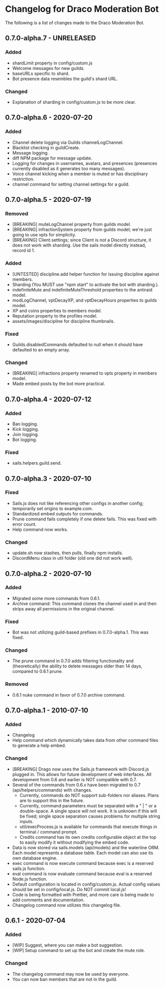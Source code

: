 # Changelog for Draco Moderation Bot
 
The following is a list of changes made to the Draco Moderation Bot.

## 0.7.0-alpha.7 - UNRELEASED

### Added
* shardLimit property in config/custom.js
* Welcome messages for new guilds.
* baseURLs specific to shard.
* Bot presence data resembles the guild's shard URL.

### Changed
* Explanation of sharding in config/custom.js to be more clear.

## 0.7.0-alpha.6 - 2020-07-20

### Added
* Channel delete logging via Guilds channelLogChannel.
* Blacklist checking in guildCreate.
* Message logging.
* diff NPM package for message update.
* Logging for changes in usernames, avatars, and presences (presences currently disabled as it generates too many messages).
* Voice channel kicking when a member is muted or has disciplinary restriction.
* channel command for setting channel settings for a guild.

## 0.7.0-alpha.5 - 2020-07-19

### Removed
* [BREAKING] muteLogChannel property from guilds model.
* [BREAKING] infractionSystem property from guilds model; we're just going to use vpts for simplicity.
* [BREAKING] Client.settings; since Client is not a Discord structure, it does not work with sharding. Use the sails model directly instead, record id 1.

### Added
* [UNTESTED] discipline.add helper function for issuing discipline against members.
* Sharding (You MUST use "npm start" to activate the bot with sharding.).
* indefiniteMute and indefiniteMuteThreshold properties to the antiraid model.
* modLogChannel, vptDecayXP, and vptDecayHours properties to guilds model.
* XP and coins properties to members model.
* Reputation property to the profiles model.
* assets/images/discipline for discipline thumbnails.

### Fixed
* Guilds.disabledCommands defaulted to null when it should have defaulted to an empty array.

### Changed
* [BREAKING] infractions property renamed to vpts property in members model.
* Made embed posts by the bot more practical.

## 0.7.0-alpha.4 - 2020-07-12

### Added
* Ban logging.
* Kick logging.
* Join logging.
* Bot logging.

### Fixed
* sails.helpers.guild.send.

## 0.7.0-alpha.3 - 2020-07-10

### Fixed
* Sails.js does not like referencing other configs in another config; temporarily set origins to example.com.
* Standardized embed outputs for commands.
* Prune command fails completely if one delete fails. This was fixed with error count.
* Help command now works.

### Changed
* update.sh now stashes, then pulls, finally npm installs.
* DiscordMenu class in util folder (old one did not work well).

## 0.7.0-alpha.2 - 2020-07-10

### Added
* Migrated some more commands from 0.6.1.
* Archive command: This command clones the channel used in and then strips away all permissions in the original channel.

### Fixed
* Bot was not utilizing guild-based prefixes in 0.7.0-alpha.1. This was fixed.

### Changed
* The prune command in 0.7.0 adds filtering functionality and (theoretically) the ability to delete messages older than 14 days, compared to 0.6.1 prune.

### Removed
* 0.6.1 nuke command in favor of 0.7.0 archive command.
 
## 0.7.0-alpha.1 - 2010-07-10

### Added
* Changelog
* Help command which dynamically takes data from other command files to generate a help embed.

### Changed
* [BREAKING] Drago now uses the Sails.js framework with Discord.js plugged in. This allows for future development of web interfaces. All development from 0.6 and earlier is NOT compatible with 0.7.
* Several of the commands from 0.6.x have been migrated to 0.7 (api/helpers/commands) with changes.
    - Currently, commands do NOT support sub-folders nor aliases. Plans are to support this in the future.
    - Currently, command parameters must be separated with a " | " or a double-space. A single space will not work. It is unknown if this will be fixed; single space separation causes problems for multiple string inputs.
    - util/execProcess.js is available for commands that execute things in terminal / command prompt.
    - Credits command has its own credits configurable object at the top to easily modify it without modifying the embed code.
* Data is now stored via sails.models (api/models) and the waterline ORM. Each model represents a database table. Each model can also use its own database engine.
* exec command is now execute command because exec is a reserved sails.js function.
* eval command is now evaluate command because eval is a reserved Node.js function.
* Default configuration is located in config/custom.js. Actual config values should be set in config/local.js. Do NOT commit local.js!
* Code is being formatted with Prettier, and more care is being made to add comments and documentation.
* Changelog command now utilizes this changelog file.

## 0.6.1 - 2020-07-04

### Added
* [WIP] Suggest, where you can make a bot suggestion.
* [WIP] Setup command to set up the bot and create the mute role.

### Changed
* The changelog command may now be used by everyone.
* You can now ban members that are not in the guild.